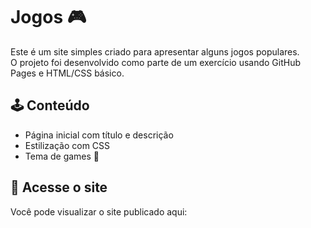 # Jogos 🎮

Este é um site simples criado para apresentar alguns jogos populares.  
O projeto foi desenvolvido como parte de um exercício usando GitHub Pages e HTML/CSS básico.

## 🕹️ Conteúdo
- Página inicial com título e descrição
- Estilização com CSS
- Tema de games 🎲

## 🔗 Acesse o site
Você pode visualizar o site publicado aqui: 
